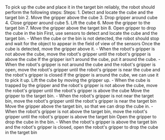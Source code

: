 To pick up the cube and place it in the target bin reliably, the robot should perform the following steps:
    Steps:  1. Detect and locate the cube and the target bin  2. Move the gripper above the cube  3. Drop gripper around cube  4. Close gripper around cube  5. Lift the cube  6. Move the gripper to the target bin  7. Move the gripper above the target bin  8. Open gripper to drop the cube in the bin
First, use sensors to detect and locate the cube and the target bin.
    - When the cube or the bin is not detected, the robot should stop and wait for the object to appear in the field of view of the sensors
Once the cube is detected, move the gripper above it.
    - When the robot's gripper is not above the cube, move the robot's gripper until the robot's gripper is above the cube
If the gripper isn't around the cube, put it around the cube.
    - When the robot's gripper is not around the cube and the robot's gripper is open, move the robot's gripper until the robot's gripper is near the cube and the robot's gripper is closed
If the gripper is around the cube, we can use it to pick it up. Lift the cube by moving the gripper up.
    - When the cube is trapped by the gripper and the robot's gripper is not above the cube, move the robot's gripper until the robot's gripper is above the cube
Move the gripper to the target bin.
    - When the robot's gripper is not near the target bin, move the robot's gripper until the robot's gripper is near the target bin
Move the gripper above the target bin, so that we can drop the cube in.
    - When the robot's gripper is not above the target bin, move the robot's gripper until the robot's gripper is above the target bin
Open the gripper to drop the cube in the bin.
    - When the robot's gripper is above the target bin and the robot's gripper is closed, open the robot's gripper to drop the cube in the target bin